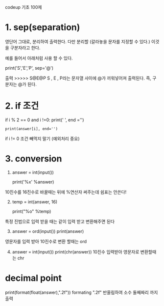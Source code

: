 codeup 기초 100제

# 1. sep(separation) 
 

영단어 그대로, 분리하여 출력한다. 다만 분리할 (갈라놓을 문자를 지정할 수 있다.) 이것을 구분자라고 한다.

예를 들어서 아래처럼 사용 할 수 있다.

print('S','E','P', sep='@')

출력 >>>>> S@E@P
S , E , P라는 문자열 사이에 @가 끼워넣어져 출력된다. 즉, 구분자는 @가 된다.

# 2. if 조건
if i % 2 == 0 and i !=0:
        print(' ', end ='')
    
    print(answer[i], end='')
if i != 0 조건 빼먹지 말기 (예외처리 중요)


# 3. conversion
 1) answer = int(input())

    print('%x' %answer)

 10진수를 16진수로 바꿀때는 뒤에 %연산자 써주는데 쉼표는 안쓴다!

 2) temp = int(answer, 16)
  
    print("%o" %temp)
    
  특정 진법으로 입력 받을 때는 같이 입력 받고 변환해주면 된다 
  
  3) answer = ord(input())
     print(answer)
     
  영문자를 입력 받아 10진수로 변환 할때는 ord
  
  4) answer = int(input())
     print(chr(answer))
   10진수 입력받아 영문자로 변환할때는 chr
   
  # decimal point
  print(format(float(answer),".2f"))
  formating ".2f" 
  반올림하여 소수 둘째짜리 까지 출력 
   






